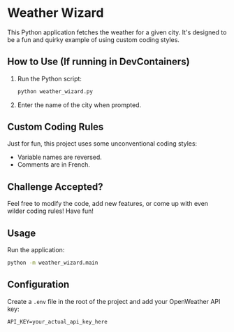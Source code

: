 # Weather Wizard

This Python application fetches the weather for a given city. It's designed to be a fun and quirky example of using custom coding styles.

## How to Use (If running in DevContainers)

1. Run the Python script:

    ```bash
    python weather_wizard.py
    ```

2. Enter the name of the city when prompted.

## Custom Coding Rules

Just for fun, this project uses some unconventional coding styles:

* Variable names are reversed.
* Comments are in French.

## Challenge Accepted?

Feel free to modify the code, add new features, or come up with even wilder coding rules! Have fun!

## Usage

Run the application:
```bash
python -m weather_wizard.main
```

## Configuration

Create a `.env` file in the root of the project and add your OpenWeather API key:

```
API_KEY=your_actual_api_key_here
